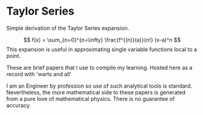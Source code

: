 # Taylor Series
Simple derivation of the Taylor Series expansion.

$$
f(x) = \sum_{n=0}^{n=\infty} \frac{f^{(n)}(a)}{n!} (x-a)^n
$$
This expansion is useful in approximating single variable functions local to a point.

These are brief papers that I use to compile my learning. Hosted here as a record with 'warts and all'

I am an Engineer by profession so use of such analytical tools is standard. Nevertheless, the more mathematical side to these papers is generated from a pure love of mathematical physics. There is no guarantee of accuracy.
